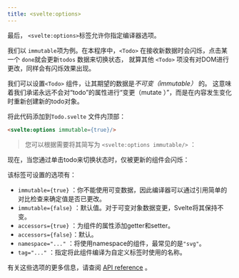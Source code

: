 ```yaml
---
title: <svelte:options>
---
```


最后， `<svelte:options>`标签允许你指定编译器选项。

我们以 `immutable`项为例。在本程序中，`<Todo>` 在接收新数据时会闪烁，点击某一个 `done`就会更新`todos` 数据来切换状态， 就算其他 `<Todo>` 项没有对DOM进行更改，同样会有闪烁效果出现。

我们可以设置`<Todo>` 组件，让其期望的数据是*不可变（immutable）* 的。 这意味着我们承诺永远不会对“todo”的属性进行“变更（mutate ）”，而是在内容发生变化时重新创建新的todo对象。

将此代码添加到`Todo.svelte` 文件内顶部：

```html
<svelte:options immutable={true}/>
```

> 您可以根据需要将其简写为 `<svelte:options immutable/>` ：

现在，当您通过单击todo来切换状态时，仅被更新的组件会闪烁：

该标签可设置的选项有：

* `immutable={true}` ：你不能使用可变数据，因此编译器可以通过引用简单的对比检查来确定值是否已更改。
* `immutable={false}` ：默认值。对于可变对象数据变更，Svelte将其保持不变。
* `accessors={true}` ：为组件的属性添加getter和setter。
* `accessors={false}`：默认。
* `namespace="..."` ：将使用namespace的组件，最常见的是`"svg"`。
* `tag="..."` ：指定将此组件编译为自定义标签时使用的名称。

有关这些选项的更多信息，请查阅 [API reference](docs) 。